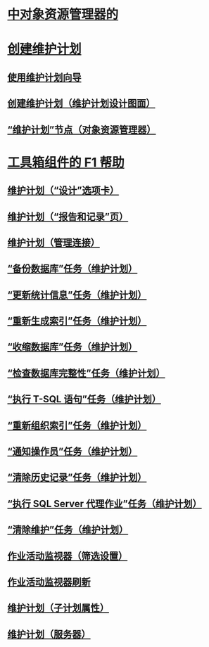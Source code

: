 # [中对象资源管理器的](maintenance-plans.md)
# [创建维护计划](create-a-maintenance-plan.md)
## [使用维护计划向导](use-the-maintenance-plan-wizard.md)
## [创建维护计划（维护计划设计图面）](create-a-maintenance-plan-maintenance-plan-design-surface.md)
## [“维护计划”节点（对象资源管理器）](maintenance-plans-node-object-explorer.md)
# [工具箱组件的 F1 帮助](toolbox-component-f1-help.md)
## [维护计划（“设计”选项卡）](maintenance-plan-design-tab.md)
## [维护计划（“报告和记录”页）](maintenance-plan-reporting-and-logging-page.md)
## [维护计划（管理连接）](maintenance-plan-manage-connections.md)
## [“备份数据库”任务（维护计划）](options-in-the-back-up-database-task-for-maintenance-plan.md)
## [“更新统计信息”任务（维护计划）](update-statistics-task-maintenance-plan.md)
## [“重新生成索引”任务（维护计划）](rebuild-index-task-maintenance-plan.md)
## [“收缩数据库”任务（维护计划）](shrink-database-task-maintenance-plan.md)
## [“检查数据库完整性”任务（维护计划）](check-database-integrity-task-maintenance-plan.md)
## [“执行 T-SQL 语句”任务（维护计划）](execute-t-sql-statement-task-maintenance-plan.md)
## [“重新组织索引”任务（维护计划）](reorganize-index-task-maintenance-plan.md)
## [“通知操作员”任务（维护计划）](notify-operator-task-maintenance-plan.md)
## [“清除历史记录”任务（维护计划）](history-cleanup-task-maintenance-plan.md)
## [“执行 SQL Server 代理作业”任务（维护计划）](execute-sql-server-agent-job-task-maintenance-plan.md)
## [“清除维护”任务（维护计划）](maintenance-cleanup-task-maintenance-plan.md)
## [作业活动监视器（筛选设置）](job-activity-monitor-filter-settings.md)
## [作业活动监视器刷新](job-activity-monitor-refresh.md)
## [维护计划（子计划属性）](maintenance-plan-subplan-properties.md)
## [维护计划（服务器）](maintenance-plan-servers.md)
